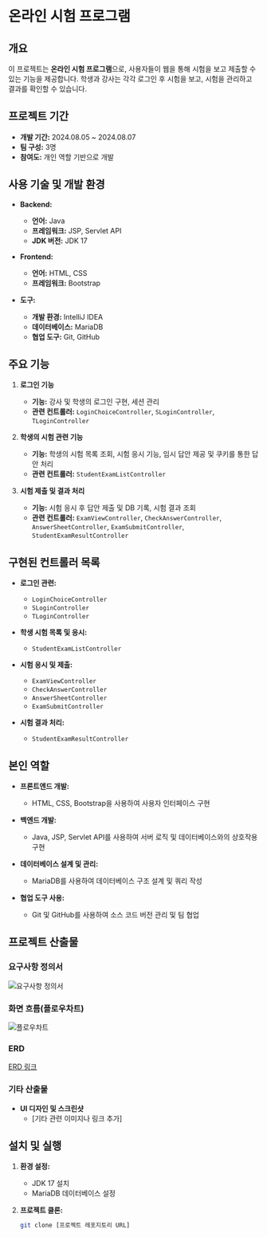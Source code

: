 # 온라인 시험 프로그램

## 개요

이 프로젝트는 **온라인 시험 프로그램**으로, 사용자들이 웹을 통해 시험을 보고 제출할 수 있는 기능을 제공합니다. 학생과 강사는 각각 로그인 후 시험을 보고, 시험을 관리하고 결과를 확인할 수 있습니다.

## 프로젝트 기간

- **개발 기간:** 2024.08.05 ~ 2024.08.07
- **팀 구성:** 3명
- **참여도:** 개인 역할 기반으로 개발

## 사용 기술 및 개발 환경

- **Backend:**
  - **언어:** Java
  - **프레임워크:** JSP, Servlet API
  - **JDK 버전:** JDK 17

- **Frontend:**
  - **언어:** HTML, CSS
  - **프레임워크:** Bootstrap

- **도구:**
  - **개발 환경:** IntelliJ IDEA
  - **데이터베이스:** MariaDB
  - **협업 도구:** Git, GitHub

## 주요 기능

1. **로그인 기능**
   - **기능:** 강사 및 학생의 로그인 구현, 세션 관리
   - **관련 컨트롤러:** `LoginChoiceController`, `SLoginController`, `TLoginController`

2. **학생의 시험 관련 기능**
   - **기능:** 학생의 시험 목록 조회, 시험 응시 기능, 임시 답안 제공 및 쿠키를 통한 답안 처리
   - **관련 컨트롤러:** `StudentExamListController`

3. **시험 제출 및 결과 처리**
   - **기능:** 시험 응시 후 답안 제출 및 DB 기록, 시험 결과 조회
   - **관련 컨트롤러:** `ExamViewController`, `CheckAnswerController`, `AnswerSheetController`, `ExamSubmitController`, `StudentExamResultController`

## 구현된 컨트롤러 목록

- **로그인 관련:**
  - `LoginChoiceController`
  - `SLoginController`
  - `TLoginController`

- **학생 시험 목록 및 응시:**
  - `StudentExamListController`

- **시험 응시 및 제출:**
  - `ExamViewController`
  - `CheckAnswerController`
  - `AnswerSheetController`
  - `ExamSubmitController`

- **시험 결과 처리:**
  - `StudentExamResultController`

## 본인 역할

- **프론트엔드 개발:**
  - HTML, CSS, Bootstrap을 사용하여 사용자 인터페이스 구현

- **백엔드 개발:**
  - Java, JSP, Servlet API를 사용하여 서버 로직 및 데이터베이스와의 상호작용 구현

- **데이터베이스 설계 및 관리:**
  - MariaDB를 사용하여 데이터베이스 구조 설계 및 쿼리 작성

- **협업 도구 사용:**
  - Git 및 GitHub를 사용하여 소스 코드 버전 관리 및 팀 협업

## 프로젝트 산출물

### 요구사항 정의서

![요구사항 정의서](https://user-images.githubusercontent.com/68316076/87619085-4b243380-c756-11ea-91e3-6b97bf450be0.PNG)

### 화면 흐름(플로우차트)

![플로우차트](https://user-images.githubusercontent.com/68316076/87618863-d3560900-c755-11ea-8b80-78c1190ba0d9.png)

### ERD
[ERD 링크](https://www.erdcloud.com/d/yTLGLXQKajRkhoXqy)

### 기타 산출물

- **UI 디자인 및 스크린샷**
  - [기타 관련 이미지나 링크 추가]

## 설치 및 실행

1. **환경 설정:**
   - JDK 17 설치
   - MariaDB 데이터베이스 설정

2. **프로젝트 클론:**
   ```bash
   git clone [프로젝트 레포지토리 URL]
